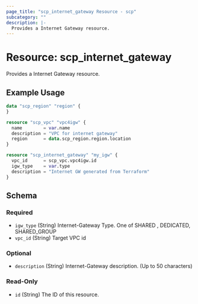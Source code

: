 ```yaml
---
page_title: "scp_internet_gateway Resource - scp"
subcategory: ""
description: |-
  Provides a Internet Gateway resource.
---
```


# Resource: scp_internet_gateway

Provides a Internet Gateway resource.


## Example Usage

```terraform
data "scp_region" "region" {
}

resource "scp_vpc" "vpc4igw" {
  name        = var.name
  description = "VPC for internet gateway"
  region      = data.scp_region.region.location
}

resource "scp_internet_gateway" "my_igw" {
  vpc_id      = scp_vpc.vpc4igw.id
  igw_type    = var.type
  description = "Internet GW generated from Terraform"
}
```

<!-- schema generated by tfplugindocs -->
## Schema

### Required

- `igw_type` (String) Internet-Gateway Type. One of SHARED , DEDICATED, SHARED_GROUP
- `vpc_id` (String) Target VPC id

### Optional

- `description` (String) Internet-Gateway description. (Up to 50 characters)

### Read-Only

- `id` (String) The ID of this resource.
